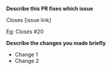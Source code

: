 **Describe this PR fixes which issue**

Closes [issue link]

Eg: Closes #20

**Describe the changes you made briefly**

- Change 1
- Change 2
